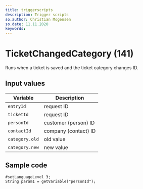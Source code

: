 ```yaml
---
title: triggerscripts
description: Trigger scripts
so.author: Christian Mogensen
so.date: 11.11.2020
keywords:
---
```


# TicketChangedCategory (141)

Runs when a ticket is saved and the ticket category changes ID.

## Input values

|Variable|Description|
|---|---|
| `entryId` | request ID|
| `ticketId` | request ID|
| `personId` | customer (person) ID|
| `contactId` | company (contact) ID|
| `category.old` | old value|
| `category.new` | new value|

## Sample code

```crmscript
#setLanguageLevel 3;
String param1 = getVariable("personId");
```
